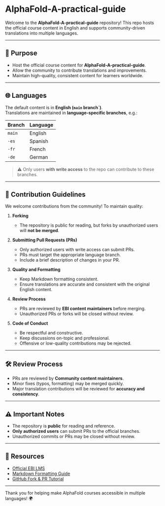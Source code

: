 # AlphaFold-A-practical-guide

Welcome to the **AlphaFold-A-practical-guide** repository! This repo hosts the official course content in English and supports community-driven translations into multiple languages.

---

## 📖 Purpose

- Host the official course content for **AlphaFold-A-practical-guide**.
- Allow the community to contribute translations and improvements.
- Maintain high-quality, consistent content for learners worldwide.

---

## 🌐 Languages

The default content is in **English (`main` branch`)**.  
Translations are maintained in **language-specific branches**, e.g.:

| Branch | Language |
|--------|----------|
| `main` | English |
| `-es`  | Spanish |
| `-fr`  | French |
| `-de`  | German |

> ⚠️ Only users **with write access** to the repo can contribute to these branches.

---

## 👥 Contribution Guidelines

We welcome contributions from the community! To maintain quality:

1. **Forking**  
   - The repository is public for reading, but forks by unauthorized users will **not be merged**.

2. **Submitting Pull Requests (PRs)**  
   - Only authorized users with write access can submit PRs.  
   - PRs must target the appropriate language branch.  
   - Include a brief description of changes in your PR.  

3. **Quality and Formatting**  
   - Keep Markdown formatting consistent.  
   - Ensure translations are accurate and consistent with the original English content.

4. **Review Process**  
   - PRs are reviewed by **EBI content maintainers** before merging.  
   - Unauthorized PRs or forks will be closed without review.
     
5. **Code of Conduct**  
   - Be respectful and constructive.  
   - Keep discussions on-topic and professional.  
   - Offensive or low-quality contributions may be rejected.

---

## 🛠️ Review Process

- PRs are reviewed by **Community content maintainers**.  
- Minor fixes (typos, formatting) may be merged quickly.  
- Major translation contributions will be reviewed for **accuracy and consistency**.

---

## ⚠️ Important Notes

- The repository is **public** for reading and reference.  
- **Only authorized users** can submit PRs to the official branches.  
- Unauthorized commits or PRs may be closed without review.  

---

## 🔗 Resources

- [Official EBI LMS](https://trainingcontent.embl.org)  
- [Markdown Formatting Guide](https://www.markdownguide.org/basic-syntax/)  
- [GitHub Fork & PR Tutorial](https://docs.github.com/en/get-started/quickstart/fork-a-repo)

---

Thank you for helping make AlphaFold courses accessible in multiple languages! 🌍

